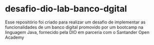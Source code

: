 # desafio-dio-lab-banco-dgital
Esse repositório foi criado para realizar um desafio de implementar as funcionalidades de um banco digital promovido por um bootcamp na linguagem Java, fornecido pela DIO em parceria com o Santander Open Academy
